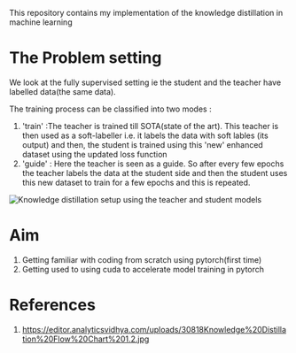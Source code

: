 This repository contains my implementation of the knowledge distillation in machine learning

# The Problem setting
 We look at the fully supervised setting ie the student and the teacher have labelled data(the same data).

The training process can be classified into two modes : 
1. 'train' :The teacher is trained till SOTA(state of the art). This teacher is then used as a soft-labeller i.e. it labels the data with soft lables (its output) and then, the student is trained using this 'new' enhanced dataset using the updated loss function
2. 'guide' : Here the teacher is seen as a guide. So after every few epochs the teacher labels the data at the student side and then the student uses this new dataset to train for a few epochs and this is repeated.


![Knowledge distillation setup using the teacher and student models](/home/hp/kd_from_scratch/kd_from_scratch/asset)
 # Aim
 1. Getting familiar with coding from scratch using pytorch(first time)
 2. Getting used to using cuda to accelerate model training in pytorch

 # References
 1. https://editor.analyticsvidhya.com/uploads/30818Knowledge%20Distillation%20Flow%20Chart%201.2.jpg